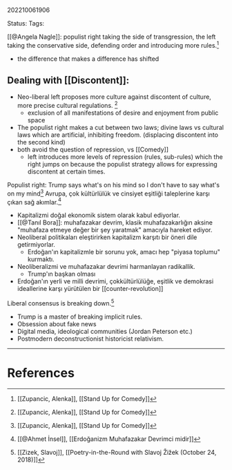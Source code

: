 202210061906

Status: 
Tags: 


[[@Angela Nagle]]: populist right taking the side of transgression, the left taking the conservative side, defending order and introducing more rules.[^1]
- the difference that makes a difference has shifted

## Dealing with [[Discontent]]:
- Neo-liberal left proposes more culture against discontent of culture, more precise cultural regulations. [^1]
	- exclusion of all manifestations of desire and enjoyment from public space
- The populist right makes a cut between two laws; divine laws vs cultural laws which are artificial, inhibiting freedom. (displacing discontent into the second kind)
- both avoid the question of repression, vs [[Comedy]]
	- left introduces more levels of repression (rules, sub-rules) which the right jumps on because the populist strategy allows for expressing discontent at certain times.

Populist right: Trump says what's on his mind so I don't have to say what's on my mind[^1]
Avrupa, çok kültürlülük ve cinsiyet eşitliği taleplerine karşı çıkan sağ akımlar.[^2]
- Kapitalizmi doğal ekonomik sistem olarak kabul ediyorlar.
- [[@Tanıl Bora]]: muhafazakar devrim, klasik muhafazakarlığın aksine "muhafaza etmeye değer bir şey yaratmak" amacıyla hareket ediyor.
- Neoliberal politikaları eleştirirken kapitalizm karşıtı bir öneri dile getirmiyorlar.
	- Erdoğan'ın kapitalizmle bir sorunu yok, amacı hep "piyasa toplumu" kurmaktı.
- Neoliberalizmi ve muhafazakar devrimi harmanlayan radikallik.
	- Trump'ın başkan olması
- Erdoğan'ın yerli ve milli devrimi, çokkültürlülüğe, eşitlik ve demokrasi ideallerine karşı yürütülen bir [[counter-revolution]]

Liberal consensus is breaking down.[^3]
- Trump is a master of breaking implicit rules.
- Obsession about fake news
- Digital media, ideological communities (Jordan Peterson etc.) 
- Postmodern deconstructionist historicist relativism.

---
# References

[^1]: [[Zupancic, Alenka]], [[Stand Up for Comedy]]
[^2]: [[@Ahmet İnsel]], [[Erdoğanizm Muhafazakar Devrimci midir]]
[^3]: [[Zizek, Slavoj]], [[Poetry-in-the-Round with Slavoj Žižek (October 24, 2018)]]